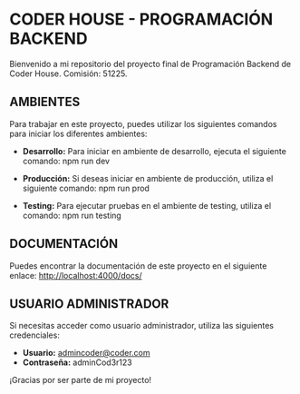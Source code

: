 # CODER HOUSE - PROGRAMACIÓN BACKEND

Bienvenido a mi repositorio del proyecto final de Programación Backend de Coder House. Comisión: 51225.

## AMBIENTES

Para trabajar en este proyecto, puedes utilizar los siguientes comandos para iniciar los diferentes ambientes:

- **Desarrollo:** Para iniciar en ambiente de desarrollo, ejecuta el siguiente comando:
npm run dev


- **Producción:** Si deseas iniciar en ambiente de producción, utiliza el siguiente comando:
npm run prod


- **Testing:** Para ejecutar pruebas en el ambiente de testing, utiliza el comando:
npm run testing


## DOCUMENTACIÓN

Puedes encontrar la documentación de este proyecto en el siguiente enlace:
[http://localhost:4000/docs/](http://localhost:4000/docs/)

## USUARIO ADMINISTRADOR

Si necesitas acceder como usuario administrador, utiliza las siguientes credenciales:

- **Usuario:** admincoder@coder.com
- **Contraseña:** adminCod3r123

¡Gracias por ser parte de mi proyecto!
